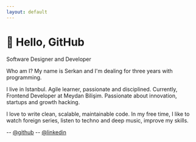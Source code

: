 ```yaml
---
layout: default
---
```


# 👋 Hello, GitHub
Software Designer and Developer 

Who am I? My name is Serkan and I'm dealing for three years with programming. 

I live in Istanbul. Agile learner, passionate and disciplined. Currently, Frontend Developer at Meydan Bilişim. Passionate about innovation, startups and growth hacking.

I love to write clean, scalable, maintainable code. In my free time, I like to watch foreign series, listen to techno and deep music, improve my skills.


-- [@github](https://github.com/serkaneken)
-- [@linkedin](https://www.linkedin.com/in/serkaneken/)

